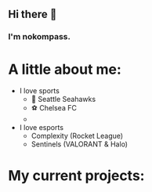 ## Hi there 👋

### I'm nokompass.

# A little about me:

- I love sports
  - 🏈 Seattle Seahawks
  - ⚽ Chelsea FC
  - 
- I love esports
  - Complexity (Rocket League)
  - Sentinels (VALORANT & Halo)

# My current projects:
